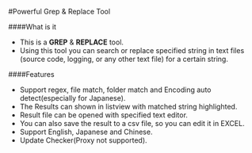 #Powerful Grep & Replace Tool

####What is it
- This is a **GREP** & **REPLACE** tool.
- Using this tool you can search or replace specified string in text files (source code, logging, or any other text file) for a certain string.

####Features
- Support regex, file match, folder match and Encoding auto detect(especially for Japanese).
- The Results can shown in listview with matched string highlighted.
- Result file can be opened with specified text editor.
- You can also save the result to a csv file, so you can edit it in EXCEL.
- Support English, Japanese and Chinese.
- Update Checker(Proxy not supported).
